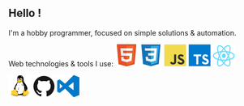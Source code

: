 ## Hello !

I'm a hobby programmer, focused on simple solutions & automation.

Web technologies & tools I use:
![alt](icons/html.svg)
![alt](icons/css.svg)
![alt](icons/javascript.svg)
![alt](icons/typescript.svg)
![alt](icons/react.svg)

![alt](icons/linux.svg)
![alt](icons/github.svg)
![alt](icons/vscode.svg)
